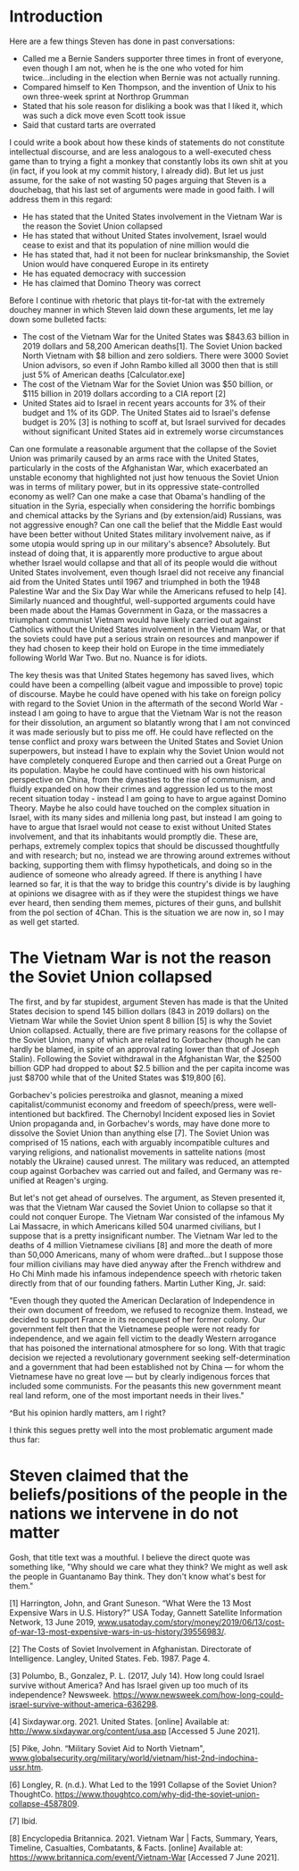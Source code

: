 # Introduction

Here are a few things Steven has done in past conversations:

* Called me a Bernie Sanders supporter three times in front of everyone, even though I am not, when he is the one who voted for him twice...including in the election when Bernie was not actually running.
* Compared himself to Ken Thompson, and the invention of Unix to his own three-week sprint at Northrop Grumman
* Stated that his sole reason for disliking a book was that I liked it, which was such a dick move even Scott took issue
* Said that custard tarts are overrated

I could write a book about how these kinds of statements do not constitute intellectual discourse, and are less analogous to a well-executed chess game than to trying a fight a monkey that constantly lobs its own shit at you (in fact, if you look at my commit history, I already did). But let us just assume, for the sake of not wasting 50 pages arguing that Steven is a douchebag, that his last set of arguments were made in good faith.  I will address them in this regard:

* He has stated that the United States involvement in the Vietnam War is the reason the Soviet Union collapsed
* He has stated that without United States involvement, Israel would cease to exist and that its population of nine million would die
* He has stated that, had it not been for nuclear brinksmanship, the Soviet Union would have conquered Europe in its entirety 
* He has equated democracy with succession 
* He has claimed that Domino Theory was correct

Before I continue with rhetoric that plays tit-for-tat with the extremely douchey manner in which Steven laid down these arguments, let me lay down some bulleted facts:

* The cost of the Vietnam War for the United States was $843.63 billion in 2019 dollars and 58,200 American deaths[1].  The Soviet Union backed North Vietnam with $8 billion and zero soldiers.  There were 3000 Soviet Union advisors, so even if John Rambo killed all 3000 then that is still just 5% of American deaths [Calculator.exe]
* The cost of the Vietnam War for the Soviet Union was $50 billion, or $115 billion in 2019 dollars according to a CIA report [2]
* United States aid to Israel in recent years accounts for 3% of their budget and 1% of its GDP.  The United States aid to Israel's defense budget is 20% [3] is nothing to scoff at, but Israel survived for decades without significant United States aid in extremely worse circumstances

Can one formulate a reasonable argument that the collapse of the Soviet Union was primarily caused by an arms race with the United States, particularly in the costs of the Afghanistan War, which exacerbated an unstable economy that highlighted not just how tenuous the Soviet Union was in terms of military power, but in its oppressive state-controlled economy as well?  Can one make a case that Obama's handling of the situation in the Syria, especially when considering the horrific bombings and chemical attacks by the Syrians and (by extension/aid) Russians, was not aggressive enough?  Can one call the belief that the Middle East would have been better without United States military involvement naive, as if some utopia would spring up in our military's absence?  Absolutely.  But instead of doing that, it is apparently more productive to argue about whether Israel would collapse and that all of its people would die without United States involvement, even though Israel did not receive any financial aid from the United States until 1967 and triumphed in both the 1948 Palestine War and the Six Day War while the Americans refused to help [4].  Similarly nuanced and thoughtful, well-supported arguments could have been made about the Hamas Government in Gaza, or the massacres a triumphant communist Vietnam would have likely carried out against Catholics without the United States involvement in the Vietnam War, or that the soviets could have put a serious strain on resources and manpower if they had chosen to keep their hold on Europe in the time immediately following World War Two.  But no.  Nuance is for idiots.

The key thesis was that United States hegemony has saved lives, which could have been a compelling (albeit vague and impossible to prove) topic of discourse.  Maybe he could have opened with his take on foreign policy with regard to the Soviet Union in the aftermath of the second World War - instead I am going to have to argue that the Vietnam War is not the reason for their dissolution, an argument so blatantly wrong that I am not convinced it was made seriously but to piss me off.  He could have reflected on the tense conflict and proxy wars between the United States and Soviet Union superpowers, but instead I have to explain why the Soviet Union would not have completely conquered Europe and then carried out a Great Purge on its population.  Maybe he could have continued with his own historical perspective on China, from the dynasties to the rise of communism, and fluidly expanded on how their crimes and aggression led us to the most recent situation today - instead I am going to have to argue against Domino Theory.  Maybe he also could have touched on the complex situation in Israel, with its many sides and millenia long past, but instead I am going to have to argue that Israel would not cease to exist without United States involvement, and that its inhabitants would promptly die.  These are, perhaps, extremely complex topics that should be discussed thoughtfully and with research; but no, instead we are throwing around extremes without backing, supporting them with flimsy hypotheticals, and doing so in the audience of someone who already agreed.  If there is anything I have learned so far, it is that the way to bridge this country's divide is by laughing at opinions we disagree with as if they were the stupidest things we have ever heard, then sending them memes, pictures of their guns, and bullshit from the pol section of 4Chan.   This is the situation we are now in, so I may as well get started.

# The Vietnam War is not the reason the Soviet Union collapsed

The first, and by far stupidest, argument Steven has made is that the United States decision to spend 145 billion dollars (843 in 2019 dollars) on the Vietnam War while the Soviet Union spent 8 billion [5] is why the Soviet Union collapsed.  Actually, there are five primary reasons for the collapse of the Soviet Union, many of which are related to Gorbachev (though he can hardly be blamed, in spite of an approval rating lower than that of Joseph Stalin).  Following the Soviet withdrawal in the Afghanistan War, the $2500 billion GDP had dropped to about $2.5 billion and the per capita income was just $8700 while that of the United States was $19,800 [6]. 

Gorbachev's policies perestroika and glasnot, meaning a mixed capitalist/communist economy and freedom of speech/press, were well-intentioned but backfired.  The Chernobyl Incident exposed lies in Soviet Union propaganda and, in Gorbachev's words, may have done more to dissolve the Soviet Union than anything else [7].  The Soviet Union was comprised of 15 nations, each with arguably incompatible cultures and varying religions, and nationalist movements in sattelite nations (most notably the Ukraine) caused unrest.  The military was reduced, an attempted coup against Gorbachev was carried out and failed, and Germany was re-unified at Reagen's urging.

But let's not get ahead of ourselves.  The argument, as Steven presented it, was that the Vietnam War caused the Soviet Union to collapse so that it could not conquer Europe.  The Vietnam War consisted of the infamous My Lai Massacre, in which Americans killed 504 unarmed civilians, but I suppose that is a pretty insignificant number.  The Vietnam War led to the deaths of 4 million Vietnamese civilians [8] and more the death of more than 50,000 Americans, many of whom were drafted...but I suppose those four million civilians may have died anyway after the French withdrew and Ho Chi Minh made his infamous independence speech with rhetoric taken directly from that of our founding fathers.  Martin Luther King, Jr. said:

"Even though they quoted the American Declaration of Independence in their own document of freedom, we refused to recognize them. Instead, we decided to support France in its reconquest of her former colony. Our government felt then that the Vietnamese people were not ready for independence, and we again fell victim to the deadly Western arrogance that has poisoned the international atmosphere for so long. With that tragic decision we rejected a revolutionary government seeking self-determination and a government that had been established not by China — for whom the Vietnamese have no great love — but by clearly indigenous forces that included some communists. For the peasants this new government meant real land reform, one of the most important needs in their lives."

^But his opinion hardly matters, am I right?  

I think this segues pretty well into the most problematic argument made thus far:

# Steven claimed that the beliefs/positions of the people in the nations we intervene in do not matter

Gosh, that title text was a mouthful.  I believe the direct quote was something like, "Why should we care what they think?  We might as well ask the people in Guantanamo Bay think.  They don't know what's best for them."

[1] Harrington, John, and Grant Suneson. “What Were the 13 Most Expensive Wars in U.S. History?” USA Today, Gannett Satellite Information Network, 13 June 2019, www.usatoday.com/story/money/2019/06/13/cost-of-war-13-most-expensive-wars-in-us-history/39556983/. 

[2] The Costs of Soviet Involvement in Afghanistan. Directorate of Intelligence. Langley, United States. Feb. 1987. Page 4.

[3] Polumbo, B., Gonzalez, P. L. (2017, July 14). How long could Israel survive without America? And has Israel given up too much of its independence? Newsweek. https://www.newsweek.com/how-long-could-israel-survive-without-america-636298. 

[4] Sixdaywar.org. 2021. United States. [online] Available at: <http://www.sixdaywar.org/content/usa.asp> [Accessed 5 June 2021].

[5] Pike, John. “Military Soviet Aid to North Vietnam", www.globalsecurity.org/military/world/vietnam/hist-2nd-indochina-ussr.htm. 

[6] Longley, R. (n.d.). What Led to the 1991 Collapse of the Soviet Union? ThoughtCo. https://www.thoughtco.com/why-did-the-soviet-union-collapse-4587809. 

[7] Ibid.

[8] Encyclopedia Britannica. 2021. Vietnam War | Facts, Summary, Years, Timeline, Casualties, Combatants, & Facts. [online] Available at: <https://www.britannica.com/event/Vietnam-War> [Accessed 7 June 2021].
